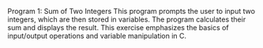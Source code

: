 Program 1: Sum of Two Integers
This program prompts the user to input two integers, which are then stored in variables. The program calculates their sum and displays the result. This exercise emphasizes the basics of input/output operations and variable manipulation in C.
